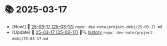 # 📚 2025-03-17
- [New!] 📗 [25-03-17 (25-03-17)](https://til.qriosity.dev/dev-note/project-doki/25-03-17) `repo: dev-note/project-doki/25-03-17.md`
- [Update] 📙 [25-03-17 (25-03-17)](https://til.qriosity.dev/dev-note/project-doki/25-03-17) 📃🔍 [history](https://github.com/Queue-ri/TIL/commits/main/dev-note/project-doki/25-03-17.md?since=2025-03-17T00:00:00Z&until=2025-03-17T23:59:59Z) `repo: dev-note/project-doki/25-03-17.md`
